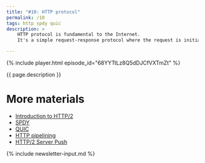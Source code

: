 ```yaml
---
title: "#10: HTTP protocol"
permalink: /10
tags: http spdy quic
description: >
    HTTP protocol is fundamental to the Internet.
    It's a simple request-response protocol where the request is initiated by the client, typically a web browser

---
```


{% include player.html episode_id="68YYTtLz8Q5dDJCfVXTmZt" %}

{{ page.description }}

# More materials

* [Introduction to HTTP/2](https://developers.google.com/web/fundamentals/performance/http2/)
* [SPDY](https://en.wikipedia.org/wiki/SPDY)
* [QUIC](https://en.wikipedia.org/wiki/QUIC)
* [HTTP pipelining](https://en.wikipedia.org/wiki/HTTP_pipelining)
* [HTTP/2 Server Push](https://en.wikipedia.org/wiki/HTTP/2_Server_Push)

{% include newsletter-input.md %}
